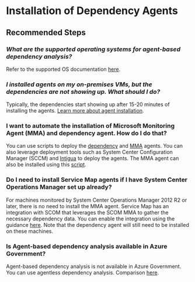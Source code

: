 <properties 
    pageTitle="Installation issues with dependency agents"
    description="Issues and guidance regarding installation of Dependency Agents in Azure Migrate"
    service="microsoft.migrate"
    resource="migrateprojects"
    authors="An-mol"
    ms.author="anvar"
    displayOrder=""
    selfHelpType="generic"
    supportTopicIds="32675753"
    resourceTags=""
    productPesIds="16348"
    cloudEnvironments="public, Fairfax, usnat, ussec"
    articleId="23107b51-5825-4eba-83ec-d29f6fb21ffc"
    ownershipId="Compute_AzureMigrate"
/>

# Installation of Dependency Agents

## **Recommended Steps**


### ***What are the supported operating systems for agent-based dependency analysis?***

Refer to the supported OS documentation [here](https://go.microsoft.com/fwlink/?linkid=2133723).

### ***I installed agents on my on-premises VMs, but the dependencies are not showing up. What should I do?***

Typically, the dependencies start showing up after 15-20 minutes of installing the agents. [Learn more about agent installation](https://docs.microsoft.com/azure/migrate/how-to-create-group-machine-dependencies#download-and-install-the-vm-agents).

### **I want to automate the installation of Microsoft Monitoring Agent (MMA) and dependency agent. How do I do that?**

You can use scripts to deploy the [dependency](https://docs.microsoft.com/azure/migrate/how-to-create-group-machine-dependencies#install-the-dependency-agent) and [MMA](https://docs.microsoft.com/azure/migrate/how-to-create-group-machine-dependencies#install-the-mma) agents. You can also leverage deployment tools such as System Center Configuration Manager (SCCM) and [Intigua](https://go.microsoft.com/fwlink/?linkid=2104196) to deploy the agents. The MMA agent can also be installed using this [script](https://go.microsoft.com/fwlink/?linkid=2104394).

### **Do I need to install Service Map agents if I have System Center Operations Manager set up already?**

For machines monitored by System Center Operations Manager 2012 R2 or later, there is no need to install the MMA agent. Service Map has an integration with SCOM that leverages the SCOM MMA to gather the necessary dependency data. You can enable the integration using the guidance [here](https://docs.microsoft.com/azure/azure-monitor/insights/service-map-scom#prerequisites). Note that the dependency agent will still need to be installed on these machines.

### **Is Agent-based dependency analysis available in Azure Government?**

Agent-based dependency analysis is not available in Azure Government. You can use agentless dependency analysis. Comparison [here](https://docs.microsoft.com/azure/migrate/concepts-dependency-visualization#compare-agentless-and-agent-based).
